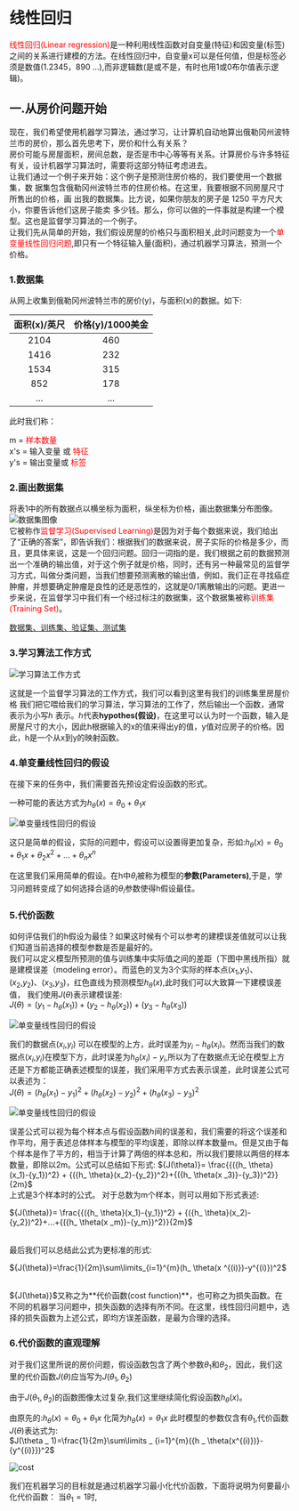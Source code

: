 # 线性回归
<font color=red>线性回归(Linear regression)</font>是一种利用线性函数对自变量(特征)和因变量(标签)之间的关系进行建模的方法。在线性回归中，自变量x可以是任何值，但是标签必须是数值(1.2345，890 ...),而非逻辑数(是或不是，有时也用1或0布尔值表示逻辑)。
## 一.从房价问题开始
现在，我们希望使用机器学习算法，通过学习，让计算机自动地算出俄勒冈州波特兰市的房价，那么首先思考下，房价和什么有关系？</br>
房价可能与房屋面积，房间总数，是否是市中心等等有关系。计算房价与许多特征有关，设计机器学习算法时，需要将这部分特征考虑进去。</br>
让我们通过一个例子来开始：这个例子是预测住房价格的，我们要使用一个数据集，数
据集包含俄勒冈州波特兰市的住房价格。在这里，我要根据不同房屋尺寸所售出的价格，画
出我的数据集。比方说，如果你朋友的房子是 1250 平方尺大小，你要告诉他们这房子能卖
多少钱。那么，你可以做的一件事就是构建一个模型。这也是监督学习算法的一个例子。</br>
让我们先从简单的开始，我们假设房屋的价格只与面积相关,此时问题变为一个<font color=red>单变量线性回归问题</font>,即只有一个特征输入量(面积)，通过机器学习算法，预测一个价格。
### 1.数据集
从网上收集到俄勒冈州波特兰市的房价(y)，与面积(x)的数据。如下:</br>


<div align="center">

 | 面积(x)/英尺 | 价格(y)/1000美金|
 |:-------:|:-------:|
 | 2104 | 460 | 
 | 1416 | 232 |
 | 1534 | 315 |
 | 852  | 178 |
 | ...  | ... |

</div>
此时我们称：</br>

m = <font color=red>样本数量</font></br>
x's   = 输入变量 或 <font color=red>特征</font></br>
y's = 输出变量或 <font color=red>标签</font></br>

### 2.画出数据集
将表1中的所有数据点以横坐标为面积，纵坐标为价格，画出数据集分布图像。</br>
![数据集图像](./img/datapic1.png) </br>
它被称作<font color=red>监督学习(Supervised Learning)</font>是因为对于每个数据来说，我们给出了“正确的答案”，即告诉我们：根据我们的数据来说，房子实际的价格是多少，而且，更具体来说，这是一个回归问题。回归一词指的是，我们根据之前的数据预测出一个准确的输出值，对于这个例子就是价格，同时，还有另一种最常见的监督学习方式，叫做分类问题，当我们想要预测离散的输出值，例如，我们正在寻找癌症肿瘤，并想要确定肿瘤是良性的还是恶性的，这就是0/1离散输出的问题。更进一步来说，在监督学习中我们有一个经过标注的数据集，这个数据集被称<font color=red>训练集(Training Set)</font>。</br>

[数据集、训练集、验证集、测试集](../参数调节/数据集、训练集、验证集、测试集.md)

### 3.学习算法工作方式
![学习算法工作方式](./img/Supervised_Learning.png)

这就是一个监督学习算法的工作方式，我们可以看到这里有我们的训练集里房屋价格
我们把它喂给我们的学习算法，学习算法的工作了，然后输出一个函数，通常表示为小写ℎ
表示。ℎ代表**hypothes(假设)**，在这里可以认为时一个函数，输入是房屋尺寸的大小，因此h根据输入的x的值来得出y的值，y值对应房子的价格。因此，h是一个从x到y的映射函数。

### 4.单变量线性回归的假设

在接下来的任务中，我们需要首先预设定假设函数的形式。</br>

一种可能的表达方式为${{h _ \theta}(x) = {\theta _ 0} + {\theta _ 1}x}$


![单变量线性回归的假设](./img/hypothes.png)

这只是简单的假设，实际的问题中，假设可以设置得更加复杂，形如:${h_ \theta }(x)={\theta _0} + {\theta _1}{x} +{\theta _2}{x^2}+...+{\theta _n}{x^n}$ 


在这里我们采用简单的假设。在h中$\theta _i$被称为模型的**参数(Parameters)**,于是，学习问题转变成了如何选择合适的$\theta_i$参数使得h假设最佳。

### 5.代价函数 
如何评估我们的h假设为最佳？如果这时候有个可以参考的建模误差值就可以让我们知道当前选择的模型参数是否是最好的。</br>
我们可以定义模型所预测的值与训练集中实际值之间的差距（下图中黑线所指）就是建模误差（modeling error）。而蓝色的叉为3个实际的样本点($x_1$,$y_ 1$)、($x_2$,$y_ 2$)、($x_3$,$y_ 3$)，红色直线为预测模型${h_ \theta}(x)$,此时我们可以大致算一下建模误差值，
我们使用${J(θ)}$表示建模误差:</br>
${J(\theta)}={({y_1}-{h_ \theta}(x_1))} + {({y_2}-{h_ \theta}(x_2))}+{{({y_3}-{h_ \theta(x _3)})}}$


![单变量线性回归的假设](./img/cost_1.png)


我们的数据点($x_i$,$y_i$) 可以在模型的上方，此时误差为${{y_i}-{h_ \theta}(x_i)}$。然而当我们的数据点($x_i$,$y_i$)在模型下方，此时误差为${{h_ \theta}({x_i}) -{y_i}}$,所以为了在数据点无论在模型上方还是下方都能正确表述模型的误差，我们采用平方式去表示误差，此时误差公式可以表述为：</br>
${J(\theta)}={({h_ \theta}(x_1)-{y_1})^2} + {({h_ \theta}(x_2)-{y_2})^2}+{({h_ \theta(x _3)}-{y_3})^2}$


![单变量线性回归的假设](./img/cost_2.png)


误差公式可以视为每个样本点与假设函数ℎ间的误差和，我们需要的将这个误差和作平均，用于表述总体样本与模型的平均误差，即除以样本数量m。但是又由于每个样本是作了平方的，相当于计算了两倍的样本总和，所以我们要除以两倍的样本数量，即除以2m。公式可以总结如下形式:
${J(\theta)}= \frac{{({h_ \theta}(x_1)-{y_1})^2} + {({h_ \theta}(x_2)-{y_2})^2}+{({h_ \theta(x _3)}-{y_3})^2}}{2m}$
</br>
上式是3个样本时的公式。
对于总数为m个样本，则可以用如下形式表述:

${J(\theta)}= \frac{{({h_ \theta}(x_1)-{y_1})^2} + {({h_ \theta}(x_2)-{y_2})^2}+...+{({h_ \theta(x _m)}-{y_m})^2}}{2m}$

</br>
最后我们可以总结此公式为更标准的形式:

${J(\theta)}=\frac{1}{2m}\sum\limits_{i=1}^{m}(h_ \theta(x ^{(i)})-y^{(i)})^2$

</br>
${J(\theta)}$又称之为**代价函数(cost function)**，也可称之为损失函数。在不同的机器学习问题中，损失函数的选择有所不同。在这里，线性回归问题中，选择的损失函数为上述公式，即均方误差函数，是最为合理的选择。


### 6.代价函数的直观理解

对于我们这里所说的房价问题，假设函数包含了两个参数$\theta _1$和$\theta _2$，因此，我们这里的代价函数${J(\theta)}$应当写为${J(\theta _1,\theta _2)}$

由于${J(\theta _1,\theta _2)}$的函数图像太过复杂,我们这里继续简化假设函数${{h _ \theta}(x)}$。
</br>

由原先的:${{h _ \theta}(x)}={\theta _0}+{\theta _1}x$ 化简为${h _ \theta(x)} = {\theta _1x}$
此时模型的参数仅含有${\theta _ 1}$,代价函数$J(\theta)$表达式为:</br>
$J(\theta _ 1)=\frac{1}{2m}\sum\limits _ {i=1}^{m}({h _ \theta(x^{(i)})}-{y^{(i)}})^2$

![cost](./img/cost_3.png)


<!-- 由于markdown转latex pdf输出有问题,下标_ 需要在前面和后面都进行空格-->


我们在机器学习的目标就是通过机器学习最小化代价函数，下面将说明为何要最小化代价函数：
当${\theta_1 = 1}$时,